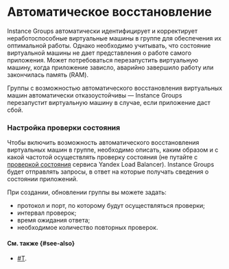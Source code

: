 # Автоматическое восстановление

Instance Groups автоматически идентифицирует и корректирует неработоспособные виртуальные машины в группе для обеспечения их оптимальной работы. Однако необходимо учитывать, что состояние виртуальной машины не дает представления о работе самого приложения. Может потребоваться перезапустить виртуальную машину, когда приложение зависло, аварийно завершило работу или закончилась память (RAM).

Группы с возможностью автоматического восстановления виртуальных машин автоматически отказоустойчивы — Instance Groups перезапустит виртуальную машину в случае, если приложение даст сбой.

### Настройка проверки состояния

Чтобы включить возможность автоматического восстановления виртуальных машин в группе, необходимо описать, каким образом и с какой частотой осуществлять проверку состояния (не путайте с [проверкой состояния](../../../load-balancer/concepts/health-check.md) сервиса Yandex Load Balancer). Instance Groups будет отправлять запросы, в ответ на которые получать сведения о состоянии приложений.

При создании, обновлении группы вы можете задать:

- протокол и порт, по которому будут осуществляться проверки;
- интервал проверок;
- время ожидания ответа;
- необходимое количество повторных проверок.

#### См. также {#see-also}

- [#T](../../operations/instance-groups/enable-autohealing.md).
